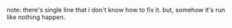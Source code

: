 note: there's single line that i don't know how to fix it. but, somehow it's run like nothing happen.

